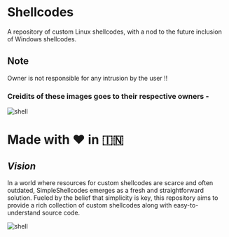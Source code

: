 # Shellcodes
A repository of custom Linux shellcodes, with a nod to the future inclusion of Windows shellcodes.

## Note

Owner is not responsible for any intrusion by the user !!

### Creidits of these images goes to their respective owners - 
![shell](https://github.com/vatsalgupta67/Shellcodes/assets/71017420/f22a619d-c75c-4645-a4f4-8b657a12ae8d)

# Made with :heart: in :india:	


## *Vision*

In a world where resources for custom shellcodes are scarce and often outdated, SimpleShellcodes emerges as a fresh and straightforward solution. Fueled by the belief that simplicity is key, this repository aims to provide a rich collection of custom shellcodes along with easy-to-understand source code.


![shell](https://github.com/vatsalgupta67/Shellcodes/assets/71017420/ac69f7af-8eec-4bd8-bc10-01786bfe922f)

